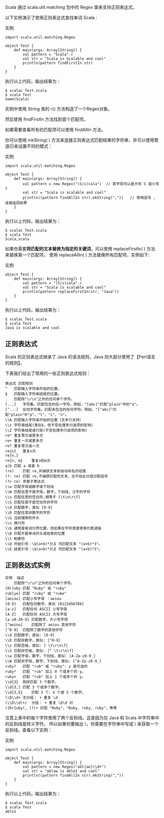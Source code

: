 Scala 通过 scala.util.matching 包中的 Regex 类来支持正则表达式。

以下实例演示了使用正则表达式查找单词 Scala :

实例
```text
import scala.util.matching.Regex

object Test {
    def main(args: Array[String]) {
        val pattern = "Scala".r
        val str = "Scala is Scalable and cool"
        println(pattern findFirstIn str)
    }
}
```
执行以上代码，输出结果为：
```text
$ scalac Test.scala
$ scala Test
Some(Scala)
```

实例中使用 String 类的 r() 方法构造了一个Regex对象。

然后使用 findFirstIn 方法找到首个匹配项。

如果需要查看所有的匹配项可以使用 findAllIn 方法。

你可以使用 mkString( ) 方法来连接正则表达式匹配结果的字符串，并可以使用管道(|)来设置不同的模式：

实例
```text
import scala.util.matching.Regex

object Test {
    def main(args: Array[String]) {
        val pattern = new Regex("(S|s)cala")  // 首字母可以是大写 S 或小写 s
        val str = "Scala is scalable and cool"
        println((pattern findAllIn str).mkString(","))   // 使用逗号 , 连接返回结果
    }
}
```
执行以上代码，输出结果为：
```text
$ scalac Test.scala
$ scala Test
Scala,scala
```

如果你需要**将匹配的文本替换为指定的关键词**，可以使用 replaceFirstIn( ) 方法来替换第一个匹配项，
使用 replaceAllIn( ) 方法替换所有匹配项，实例如下:

实例
```text
object Test {
    def main(args: Array[String]) {
        val pattern = "(S|s)cala".r
        val str = "Scala is scalable and cool"
        println(pattern replaceFirstIn(str, "Java"))
    }
}
```
执行以上代码，输出结果为：
```text
$ scalac Test.scala
$ scala Test
Java is scalable and cool
```

## 正则表达式
Scala 的正则表达式继承了 Java 的语法规则，Java 则大部分使用了【Perl语言的规则】。

下表我们给出了常用的一些正则表达式规则：
```text
表达式	匹配规则
^	匹配输入字符串开始的位置。
$	匹配输入字符串结尾的位置。
.	匹配除"\r\n"之外的任何单个字符。
[...]	字符集。匹配包含的任一字符。例如，"[abc]"匹配"plain"中的"a"。
[^...]	反向字符集。匹配未包含的任何字符。例如，"[^abc]"匹配"plain"中"p"，"l"，"i"，"n"。
\\A	匹配输入字符串开始的位置（无多行支持）
\\z	字符串结尾(类似$，但不受处理多行选项的影响)
\\Z	字符串结尾或行尾(不受处理多行选项的影响)
re*	重复零次或更多次
re+	重复一次或更多次
re?	重复零次或一次
re{n}	重复n次
re{n,}
re{n, m}	重复n到m次
a|b	匹配 a 或者 b
(re)	匹配 re,并捕获文本到自动命名的组里
(?: re)	匹配 re,不捕获匹配的文本，也不给此分组分配组号
(?> re)	贪婪子表达式
\\w	匹配字母或数字或下划线
\\W	匹配任意不是字母，数字，下划线，汉字的字符
\\s	匹配任意的空白符,相等于 [\t\n\r\f]
\\S	匹配任意不是空白符的字符
\\d	匹配数字，类似 [0-9]
\\D	匹配任意非数字的字符
\\G	当前搜索的开头
\\n	换行符
\\b	通常是单词分界位置，但如果在字符类里使用代表退格
\\B	匹配不是单词开头或结束的位置
\\t	制表符
\\Q	开始引号：\Q(a+b)*3\E 可匹配文本 "(a+b)*3"。
\\E	结束引号：\Q(a+b)*3\E 可匹配文本 "(a+b)*3"。
```

## 正则表达式实例
```text
实例	描述
.	匹配除"\r\n"之外的任何单个字符。
[Rr]uby	匹配 "Ruby" 或 "ruby"
rub[ye]	匹配 "ruby" 或 "rube"
[aeiou]	匹配小写字母 ：aeiou
[0-9]	匹配任何数字，类似 [0123456789]
[a-z]	匹配任何 ASCII 小写字母
[A-Z]	匹配任何 ASCII 大写字母
[a-zA-Z0-9]	匹配数字，大小写字母
[^aeiou]	匹配除了 aeiou 其他字符
[^0-9]	匹配除了数字的其他字符
\\d	匹配数字，类似: [0-9]
\\D	匹配非数字，类似: [^0-9]
\\s	匹配空格，类似: [ \t\r\n\f]
\\S	匹配非空格，类似: [^ \t\r\n\f]
\\w	匹配字母，数字，下划线，类似: [A-Za-z0-9_]
\\W	匹配非字母，数字，下划线，类似: [^A-Za-z0-9_]
ruby?	匹配 "rub" 或 "ruby": y 是可选的
ruby*	匹配 "rub" 加上 0 个或多个的 y。
ruby+	匹配 "rub" 加上 1 个或多个的 y。
\\d{3}	刚好匹配 3 个数字。
\\d{3,}	匹配 3 个或多个数字。
\\d{3,5}	匹配 3 个、4 个或 5 个数字。
\\D\\d+	无分组： + 重复 \d
(\\D\\d)+/	分组： + 重复 \D\d 对
([Rr]uby(, )?)+	匹配 "Ruby"、"Ruby, ruby, ruby"，等等
```
注意上表中的每个字符使用了两个反斜线。这是因为在 Java 和 Scala 中字符串中的反斜线是转义字符。
所以如果你要输出 \，你需要在字符串中写成 \\ 来获取一个反斜线。查看以下实例：

实例
```text
import scala.util.matching.Regex

object Test {
    def main(args: Array[String]) {
        val pattern = new Regex("abl[ae]\\d+")
        val str = "ablaw is able1 and cool"
        println((pattern findAllIn str).mkString(","))
    }
}
```
执行以上代码，输出结果为：
```text
$ scalac Test.scala
$ scala Test
able1
```
